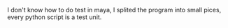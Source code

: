 I don't know how to do test in maya, I splited the program into small pices, every python script is a test unit.